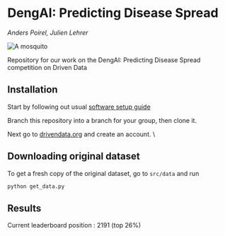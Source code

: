 # DengAI: Predicting Disease Spread
*Anders Poirel, Julien Lehrer*

![A mosquito](http://www.pngall.com/wp-content/uploads/2016/05/Mosquito-High-Quality-PNG.png)

Repository for our work on the  DengAI: Predicting Disease Spread competition on Driven Data

## Installation

Start by following out usual [software setup guide](https://github.com/datascienceslugs/Useful-Documents/edit/master/setup_guide.md)

Branch this repository into a branch for your group, then clone it.

Next go to [drivendata.org](drivendata.org) and create an account. \

## Downloading original dataset
To get a fresh copy of the original dataset, go to `src/data` and run
```bash
python get_data.py
```

## Results

Current leaderboard position : 2191 (top 26%)